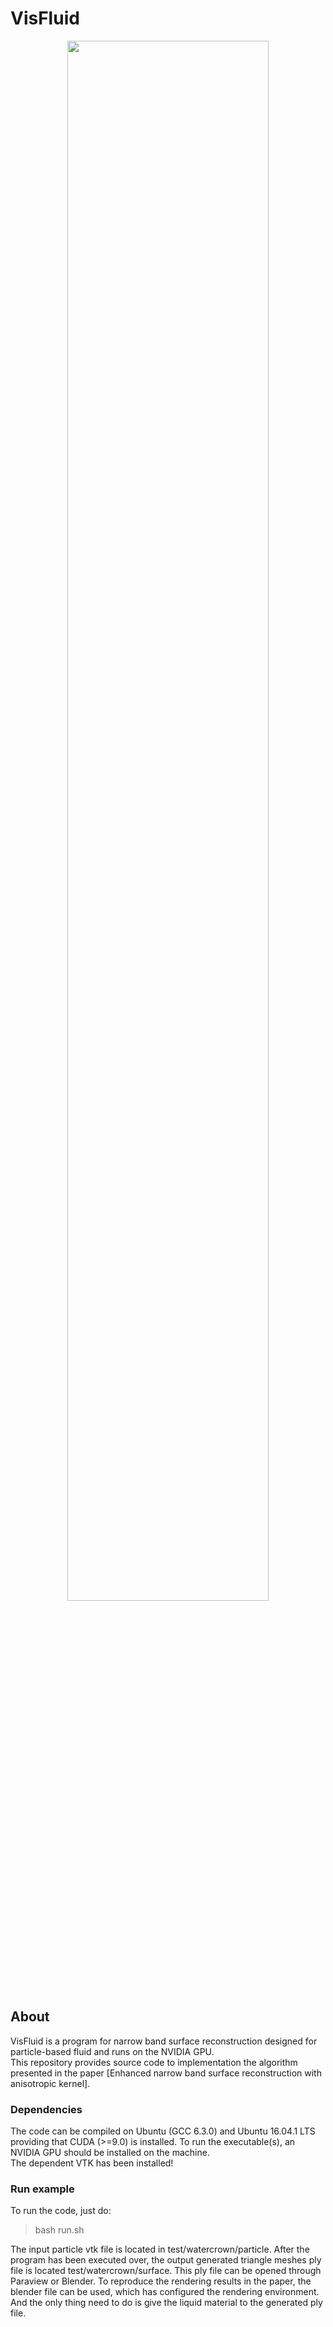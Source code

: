 # **VisFluid** 

<p align="center">
    <img src="./assets/david_pacthes.png" width="80%"><br>
</p>

## **About**
VisFluid is a program for narrow band surface reconstruction designed for particle-based fluid and runs on the NVIDIA GPU.  
This repository provides source code to implementation the algorithm presented in the paper [Enhanced narrow band surface reconstruction with anisotropic kernel].  

### **Dependencies**
The code can be compiled on Ubuntu (GCC 6.3.0) and Ubuntu 16.04.1 LTS providing that CUDA (>=9.0) is installed. To run the executable(s), an NVIDIA GPU should be installed on the machine.  
The dependent VTK has been installed!  

### **Run example**
To run the code, just do:  
> bash run.sh  

The input particle vtk file is located in test/watercrown/particle. After the program has been executed over, the output generated triangle meshes ply file is located test/watercrown/surface. This ply file can be opened through Paraview or Blender. To reproduce the rendering results in the paper, the blender file can be used, which has configured the rendering environment. And the only thing need to do is give the liquid material to the generated ply file.
